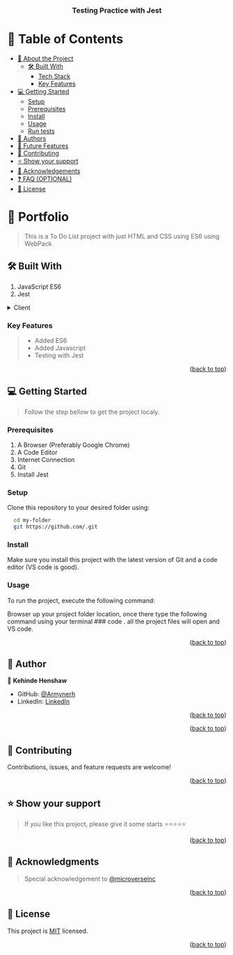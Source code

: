 <a name="readme-top"></a>

<div align="center">

<!-- MAIN HEADING -->

  <h3><b>Testing Practice with Jest</b></h3>

</div>

<!-- TABLE OF CONTENTS -->
# 📗 Table of Contents

- [📖 About the Project](#about-project)
  - [🛠 Built With](#built-with)
    - [Tech Stack](#tech-stack)
    - [Key Features](#key-features)
- [💻 Getting Started](#getting-started)
  - [Setup](#setup)
  - [Prerequisites](#prerequisites)
  - [Install](#install)
  - [Usage](#usage)
  - [Run tests](#run-tests)
- [👥 Authors](#authors)
- [🔭 Future Features](#future-features)
- [🤝 Contributing](#contributing)
- [⭐️ Show your support](#support)
- [🙏 Acknowledgements](#acknowledgements)
- [❓ FAQ (OPTIONAL)](#faq)
- [📝 License](#license)

<!-- INTRO -->
# 📖 Portfolio <a name="about-project"></a>

> This is a To Do List project with just HTML and CSS using ES6 using WebPack 

## 🛠 Built With <a name="built-with"></a>
1. JavaScript ES6 
2. Jest

<details>
  <summary>Client</summary>
  <ul>
    <li><a href="https://reactjs.org/">Javascript</a></li>
    <li><a href="https://reactjs.org/">CSS</a></li>
  </ul>
</details>

<!-- Features -->

### Key Features <a name="key-features"></a>
> - Added ES6
> - Added Javascript
> - Testing with Jest

<p align="right">(<a href="#readme-top">back to top</a>)</p>


<!-- GETTING STARTED -->

## 💻 Getting Started <a name="getting-started"></a>

> Follow the step bellow to get the project localy.
### Prerequisites

1. A Browser (Preferably Google Chrome)
2. A Code Editor
3. Internet Connection
4. Git
5. Install Jest

<!-- SETUP -->
### Setup

Clone this repository to your desired folder using:

```sh
  cd my-folder
  git https://github.com/.git
```
<!-- INSTALL -->

### Install

Make sure you install this project with the latest version of Git and a code editor (VS code is good).

### Usage

To run the project, execute the following command:

Browser up your project folder location, once there type the following command using your terminal ### code . all the project files will open and VS code.

<p align="right">(<a href="#readme-top">back to top</a>)</p>

<!-- AUTHORS -->
## 👥 Author <a name="authors"></a>

👤 **Kehinde Henshaw**

- GitHub: [@Armynerh](https://github.com/Armynerh)
- LinkedIn: [LinkedIn](https://www.linkedin.com/in/kehinde-aminah-h/)

<p align="right">(<a href="#readme-top">back to top</a>)</p>


<p align="right">(<a href="#readme-top">back to top</a>)</p>

<!-- CONTRIBUTION -->
## 🤝 Contributing <a name="contributing"></a>

Contributions, issues, and feature requests are welcome!

<p align="right">(<a href="#readme-top">back to top</a>)</p>

<!--SUPPORT -->

## ⭐️ Show your support <a name="support"></a>

> If you like this project, please give it some starts ⭐️⭐️⭐️⭐️⭐️

<p align="right">(<a href="#readme-top">back to top</a>)</p>

<!-- ACKNOWLEDGEMENTS -->
## 🙏 Acknowledgments <a name="acknowledgements"></a>

> Special acknowledgement to [@microverseinc](https://github.com/microverseinc)

<p align="right">(<a href="#readme-top">back to top</a>)</p>

<!-- LICENSE -->

## 📝 License <a name="license"></a>

This project is [MIT](./LICENSE) licensed.

<p align="right">(<a href="#readme-top">back to top</a>)</p>
